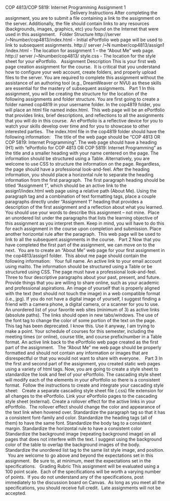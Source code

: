 COP 4813/COP 5819: Internet Programming
Assignment 1
                                                   
Delivery Instructions
After completing the assignment, you are to submit a file containing a link to the assignment on the server. Additionally, the file should contain links to any resources (backgrounds, images, graphics, etc) you found on the Internet that were used in this assignment.
 
Folder Structure
http://server /~Nnumber/cop4813/index.html - Initial ePortfolio web page will be used to link to subsequent assignments.
http:// server /~N number/cop4813/assign1 /index.html - The location for assignment 1 – the “About Me” web page.
http:// server /~Nnumber/cop4813/ style.css - The location for the style sheet for your ePortfolio.
 
Assignment Description
This is your first web page creation assignment for the course.  It is critical that you understand how to configure your web account, create folders, and properly upload files to the server. You are required to complete this assignment without the assistance of an authoring tool (e.g., DreamWeaver or NVU) as these skills are essential for the mastery of subsequent assignments.
 
Part 1
In this assignment, you will be creating the structure for the location of the following assignments and folder structure. You are first going to create a folder named cop4819 in your username folder. In the cop4819 folder, you will place an html file named index.html.  This web page will be an ePortfolio that provides links, brief descriptions, and reflections to all the assignments that you will do in this course.  An ePortfolio is a reflective device for you to watch your skills develop over time and for you to showcase to other interested parties.  The index.html file in the cop4819 folder should have the following information:
 
The title of the web page should be “COP 4813 OR COP 5819: Internet Programming”.
The web page should have a heading (H1) with “ePortfolio for COP 4813 OR COP 5819: Internet Programming” as the title and a smaller heading with your name centered on the page.
The information should be structured using a Table. Alternatively, you are welcome to use CSS to structure the information on the page. Regardless, the page should have a professional look-and-feel.
After the heading information, you should place a horizontal rule to separate the heading information from the first paragraph. 
The first paragraph heading should be titled “Assignment 1”, which should be an active link to the assign1/index.html web page using a relative path (About Me).
Using the paragraph tag and a combination of text formatting tags, place a couple paragraphs directly under “Assignment 1” heading that provides a description of the first assignment and a reflection about what you learned.  You should use your words to describe this assignment – not mine. 
Place an unordered list under the paragraphs that lists the learning objective of this assignment as you interpret them. Keep in mind, you will have to do this for each assignment in the course upon completion and submission.
Place another horizontal rule after the paragraph.  This web page will be used to link to all the subsequent assignments in the course.
 
Part 2
Now that you have completed the first part of the assignment, we can move on to the next.  You are to create an “About Me” web page for your first assignment in the cop4813/assign1 folder.  This about me page should contain the following information:
 
Your full name.
An active link to your email account using mailto.
The information should be structured using a Table or be structured using CSS. The page must have a professional look-and-feel.
Three to four descriptive paragraphs about your past, present, and future. Provide things that you are willing to share online, such as your academic and professional aspirations.
An image of yourself that is properly aligned with the text (text should not touch the image) in a web compatible format (i.e., jpg). If you do not have a digital image of yourself, I suggest finding a friend with a camera phone, a digital camera, or a scanner for you to use.
An unordered list of your favorite web sites (minimum of 3) as active links (absolute paths). The links should open in new tabs/windows.
The use of the font tag to change the color of some portion of the text on the page. This tag has been deprecated. I know this. Use it anyway, I am trying to make a point.
Your schedule of courses for this semester, including the meeting times (or online), course title, and course prefix/number in a Table format.
An active link back to the ePortfolio web page created as the first part of the assignment.
 
The “About Me” me web page should be properly formatted and should not contain any information or images that are disrespectful or that you would not want to share with everyone. 
 
Part 3
In the first and second part of the assignment, you created static web pages using a variety of html tags. Now, you are going to create a style sheet to standardize the look and feel of your ePortfolio. The cascading style sheet will modify each of the elements in your ePortfolio so there is a consistent format.  Follow the instructions to create and integrate your cascading style sheet:
 
Create a separate cascading style sheet file (.css) file extension for all changes to the ePortfolio.
Link your ePortfolio pages to the cascading style sheet (external).
Create a rollover effect for the active links in your ePortfolio.  The rollover effect should change the color and appearance of the text link when hovered over.
Standardize the paragraph tag so that it has a consistent font-family and color.
Standardize the heading tags (all of them) to have the same font.
Standardize the body tag to a consistent margin.
Standardize the horizontal rule to have a consistent color
Standardize the background image (repeating background image) on all pages that does not interfere with the text. I suggest using the background color of the table to overlap the background images of the body.
Standardize the unordered list tag to the same list style image, and position.
 
You are welcome to go above and beyond the expectations set in this assignment.  Be sure to, at minimum, meet the expectations set in the specifications.
 
Grading Rubric
This assignment will be evaluated using a 100 point scale.  Each of the specifications will be worth a varying number of points.  If you do not understand any of the specifications, post immediately to the discussion board on Canvas.  As long as you meet all the specifications, you should receive full credit.  Late assignments will not be accepted.
